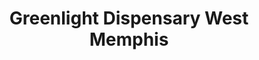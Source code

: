 ---
title: "Greenlight Dispensary West Memphis"
url: /west-memphis/greenlight-dispensary-west-memphis/
shop: Hanf
---